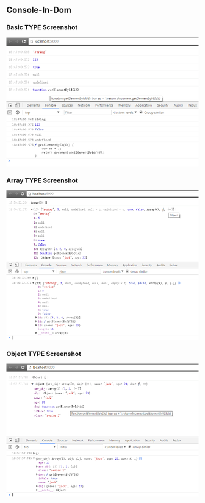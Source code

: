 ## Console-In-Dom

### Basic TYPE Screenshot
![](screenshots/ui_basic_01.png)

### Array TYPE Screenshot
![](screenshots/ui_array_01.png)

### Object TYPE Screenshot
![](screenshots/ui_object_01.png)